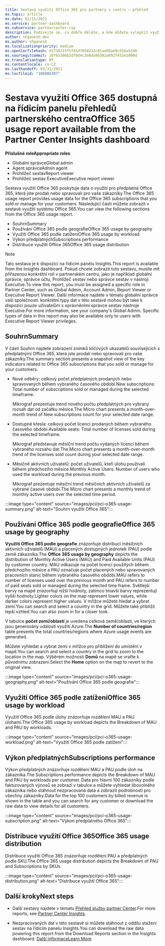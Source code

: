 ```yaml
---
title: Sestava využití Office 365 pro partnery v centru – přehled
ms.topic: article
ms.date: 01/11/2021
ms.service: partner-dashboard
ms.subservice: partnercenter-csp
description: Podívejte se, co dobře děláte, a kde můžete vylepšit využití předplatných Office 365, které pro vaše zákazníky prodáváte nebo spravujete.
author: shganesh-dev
ms.author: shganesh
ms.localizationpriority: medium
ms.openlocfilehash: d1710215f5fd1d7058232c81ae68ae9cd1ba5240
ms.sourcegitcommit: 10765386b2df0d4c2e8da9b302a692f452e1090d
ms.translationtype: MT
ms.contentlocale: cs-CZ
ms.lasthandoff: 03/31/2021
ms.locfileid: "106086307"
---
```

# <a name="office-365-usage-report-available-from-the-partner-center-insights-dashboard"></a><span data-ttu-id="f0c55-103">Sestava využití Office 365 dostupná na řídicím panelu přehledů partnerského centra</span><span class="sxs-lookup"><span data-stu-id="f0c55-103">Office 365 usage report available from the Partner Center Insights dashboard</span></span>

<span data-ttu-id="f0c55-104">**Příslušné role**</span><span class="sxs-lookup"><span data-stu-id="f0c55-104">**Appropriate roles**</span></span>

- <span data-ttu-id="f0c55-105">Globální správce</span><span class="sxs-lookup"><span data-stu-id="f0c55-105">Global admin</span></span>
- <span data-ttu-id="f0c55-106">Agent správce</span><span class="sxs-lookup"><span data-stu-id="f0c55-106">Admin agent</span></span>
- <span data-ttu-id="f0c55-107">Prohlížeč sestav</span><span class="sxs-lookup"><span data-stu-id="f0c55-107">Report viewer</span></span>
- <span data-ttu-id="f0c55-108">Prohlížeč sestav Executive</span><span class="sxs-lookup"><span data-stu-id="f0c55-108">Executive report viewer</span></span>

<span data-ttu-id="f0c55-109">Sestava využití Office 365 poskytuje data o využití pro předplatná Office 365, která jste prodali nebo spravovali pro vaše zákazníky.</span><span class="sxs-lookup"><span data-stu-id="f0c55-109">The Office 365 usage report provides usage data for the Office 365 subscriptions that you sold or manage for your customers.</span></span> <span data-ttu-id="f0c55-110">Následující části můžete zobrazit v sestavě využití systému Office 365.</span><span class="sxs-lookup"><span data-stu-id="f0c55-110">You can view the following sections from the Office 365 usage report.</span></span>

- <span data-ttu-id="f0c55-111">Souhrn</span><span class="sxs-lookup"><span data-stu-id="f0c55-111">Summary</span></span>
- <span data-ttu-id="f0c55-112">Používání Office 365 podle geografie</span><span class="sxs-lookup"><span data-stu-id="f0c55-112">Office 365 usage by geography</span></span>
- <span data-ttu-id="f0c55-113">Využití Office 365 podle zatížení</span><span class="sxs-lookup"><span data-stu-id="f0c55-113">Office 365 usage by workload</span></span>
- <span data-ttu-id="f0c55-114">Výkon předplatných</span><span class="sxs-lookup"><span data-stu-id="f0c55-114">Subscriptions performance</span></span>
- <span data-ttu-id="f0c55-115">Distribuce využití Office 365</span><span class="sxs-lookup"><span data-stu-id="f0c55-115">Office 365 usage distribution</span></span>

 > [!NOTE]
 > <span data-ttu-id="f0c55-116">Tato sestava je k dispozici na řídicím panelu Insights.</span><span class="sxs-lookup"><span data-stu-id="f0c55-116">This report is available from the Insights dashboard.</span></span> <span data-ttu-id="f0c55-117">Pokud chcete zobrazit tuto sestavu, musíte mít přiřazenou konkrétní roli v partnerském centru, jako je například globální správce, správce účtu, Prohlížeč sestav nebo správce sestav v nástroji Executive.</span><span class="sxs-lookup"><span data-stu-id="f0c55-117">To view this report, you must be assigned a specific role in Partner Center, such as Global Admin, Account Admin, Report Viewer or Executive Report Viewer.</span></span> <span data-ttu-id="f0c55-118">Další informace najdete v tématu globální správce vaší společnosti. konkrétní typy dat v této sestavě mohou být také k dispozici pouze uživatelům s oprávněními správce sestav nástroje Executive.</span><span class="sxs-lookup"><span data-stu-id="f0c55-118">For more information, see your company's Global Admin. Specific types of data in this report may also be available only to users with Executive Report Viewer privileges.</span></span>

## <a name="summary"></a><span data-ttu-id="f0c55-119">Souhrn</span><span class="sxs-lookup"><span data-stu-id="f0c55-119">Summary</span></span>

<span data-ttu-id="f0c55-120">V části Souhrn najdete zobrazení snímků klíčových ukazatelů souvisejících s předplatnými Office 365, která jste prodali nebo spravovali pro vaše zákazníky.</span><span class="sxs-lookup"><span data-stu-id="f0c55-120">The summary section presents a snapshot view of the key indicators related to Office 365 subscriptions that you sold or manage for your customers.</span></span>  

- <span data-ttu-id="f0c55-121">Nové odběry: celkový počet předplatných prodaných nebo spravovaných během vybraného časového období.</span><span class="sxs-lookup"><span data-stu-id="f0c55-121">New subscriptions: Total number of subscriptions sold or managed during the selected timeframe.</span></span>

   <span data-ttu-id="f0c55-122">Mikrograf prezentuje trend nového počtu předplatných pro vybraný rozsah dat od začátku měsíce.</span><span class="sxs-lookup"><span data-stu-id="f0c55-122">The Micro chart presents a month-over-month trend of New subscriptions count for your selected date range.</span></span>

- <span data-ttu-id="f0c55-123">Dostupné křesla: celkový počet licencí prodaných během vybraného časového období.</span><span class="sxs-lookup"><span data-stu-id="f0c55-123">Available seats: Total number of licenses sold during the selected timeframe.</span></span>

   <span data-ttu-id="f0c55-124">Mikrograf představuje měsíční trend počtu vydaných licencí během vybraného rozsahu dat.</span><span class="sxs-lookup"><span data-stu-id="f0c55-124">The Micro chart presents a month-over-month trend of the licenses sold count during your selected date range.</span></span>

- <span data-ttu-id="f0c55-125">Měsíčně aktivních uživatelů: počet uživatelů, kteří úlohu používali během předchozího měsíce.</span><span class="sxs-lookup"><span data-stu-id="f0c55-125">Monthly Active Users: Number of users who used the workload during the previous month.</span></span> 

   <span data-ttu-id="f0c55-126">Mikrograf prezentuje měsíční trend měsíčních aktivních uživatelů za vybrané časové období.</span><span class="sxs-lookup"><span data-stu-id="f0c55-126">The Micro chart presents a monthly trend of monthly active users over the selected time period.</span></span>

:::image type="content" source="images/pci/pci-o365-usage-summary.png" alt-text="Souhrn využití Office 365":::

## <a name="office-365-usage-by-geography"></a><span data-ttu-id="f0c55-128">Používání Office 365 podle geografie</span><span class="sxs-lookup"><span data-stu-id="f0c55-128">Office 365 usage by geography</span></span>

<span data-ttu-id="f0c55-129">**Využití Office 365 podle geografie** znázorňuje distribuci měsíčních aktivních uživatelů (MAU) a placených dostupných jednotek (PAU) podle země zákazníka.</span><span class="sxs-lookup"><span data-stu-id="f0c55-129">The **Office 365 usage by geography** depicts the distribution of Monthly Active Users (MAU) and Paid Available Units (PAU) by customer country.</span></span> <span data-ttu-id="f0c55-130">MAU odkazuje na počet licencí použitých během předchozího měsíce a PAU označuje počet placených nebo spravovaných pracovních stanic během vybraného časového období.</span><span class="sxs-lookup"><span data-stu-id="f0c55-130">MAU refers to number of licenses used over the previous month and PAU refers to number of paid seats sold or managed during the selected time frame.</span></span> <span data-ttu-id="f0c55-131">Světlejší barvy na mapě znázorňují nižší hodnoty, zatímco tmavší barvy reprezentují vyšší hodnoty.</span><span class="sxs-lookup"><span data-stu-id="f0c55-131">Lighter colors on the map represent lower values, while darker colors represent higher values.</span></span> <span data-ttu-id="f0c55-132">V mřížce můžete hledat a vybrat zemi.</span><span class="sxs-lookup"><span data-stu-id="f0c55-132">You can search and select a country in the grid.</span></span> <span data-ttu-id="f0c55-133">Můžete také přiblížit lepší vzhled.</span><span class="sxs-lookup"><span data-stu-id="f0c55-133">You can also zoom in for a closer look.</span></span>

<span data-ttu-id="f0c55-134">V tabulce **počet zemí/oblastí** je uvedena celková země/oblasti, ve kterých jsou generovány události využití Azure.</span><span class="sxs-lookup"><span data-stu-id="f0c55-134">The **Number of countries/region** table presents the total countries/regions where Azure usage events are generated.</span></span>

<span data-ttu-id="f0c55-135">Můžete vyhledat a vybrat zemi v mřížce pro přiblížení do umístění v mapě.</span><span class="sxs-lookup"><span data-stu-id="f0c55-135">You can search and select a country in the grid to zoom to the location in the map.</span></span> <span data-ttu-id="f0c55-136">Výběrem možnosti **Domů** na mapě se vraťte k původnímu zobrazení.</span><span class="sxs-lookup"><span data-stu-id="f0c55-136">Select the **Home** option on the map to revert to the original view.</span></span>


:::image type="content" source="images/pci/pci-o365-usage-geography.png" alt-text="Používání Office 365 podle geografie":::

## <a name="office-365-usage-by-workload"></a><span data-ttu-id="f0c55-138">Využití Office 365 podle zatížení</span><span class="sxs-lookup"><span data-stu-id="f0c55-138">Office 365 usage by workload</span></span>

<span data-ttu-id="f0c55-139">Využití Office 365 podle úlohy znázorňuje rozdělení MAU a PAU úlohami.</span><span class="sxs-lookup"><span data-stu-id="f0c55-139">The Office 365 usage by workload depicts the Breakdown of MAU and PAU by workloads.</span></span>

:::image type="content" source="images/pci/pci-o365-usage-workload.png" alt-text="Využití Office 365 podle zatížení":::

## <a name="subscriptions-performance"></a><span data-ttu-id="f0c55-141">Výkon předplatných</span><span class="sxs-lookup"><span data-stu-id="f0c55-141">Subscriptions performance</span></span>

<span data-ttu-id="f0c55-142">Výkon předplatných znázorňuje rozdělení MAU a PAU podle úloh na zákazníka.</span><span class="sxs-lookup"><span data-stu-id="f0c55-142">The Subscriptions performance depicts the Breakdown of MAU and PAU by workloads per customer.</span></span> <span data-ttu-id="f0c55-143">Data pro hlavní 100 zákazníky podle fakturovaných výnosů se zobrazí v tabulce a můžete vyhledat libovolného zákazníka nebo stáhnout nezpracovaná data a zobrazit podrobnosti pro všechny zákazníky.</span><span class="sxs-lookup"><span data-stu-id="f0c55-143">Data for the top 100 customers by billed revenue is shown in the table and you can search for any customer or download the raw data to view details for all customers.</span></span>

:::image type="content" source="images/pci/pci-o365-usage-subscription.png" alt-text="Výkon předplatného Office 365":::

## <a name="office-365-usage-distribution"></a><span data-ttu-id="f0c55-145">Distribuce využití Office 365</span><span class="sxs-lookup"><span data-stu-id="f0c55-145">Office 365 usage distribution</span></span>

<span data-ttu-id="f0c55-146">Distribuce využití Office 365 znázorňuje rozdělení PAU a předplatných podle SKU.</span><span class="sxs-lookup"><span data-stu-id="f0c55-146">The Office 365 usage distribution depicts the Breakdown of PAU and Subscriptions by SKUs.</span></span>

:::image type="content" source="images/pci/pci-o365-usage-distribution.png" alt-text="Distribuce využití Office 365":::

## <a name="next-steps"></a><span data-ttu-id="f0c55-148">Další kroky</span><span class="sxs-lookup"><span data-stu-id="f0c55-148">Next steps</span></span>

- <span data-ttu-id="f0c55-149">Další sestavy najdete v tématu [Přehled služby partner Center](partner-center-insights.md).</span><span class="sxs-lookup"><span data-stu-id="f0c55-149">For more reports, see [Partner Center Insights](partner-center-insights.md).</span></span>

- <span data-ttu-id="f0c55-150">Nezpracovaných dat v této sestavě si můžete stáhnout z oddílu stažení sestav na řídicím panelu Insights.</span><span class="sxs-lookup"><span data-stu-id="f0c55-150">You can download the raw data powering this report from the Download Reports section in the Insights dashboard.</span></span> [<span data-ttu-id="f0c55-151">Další informace</span><span class="sxs-lookup"><span data-stu-id="f0c55-151">Learn More</span></span>](pci-download-reports.md) 
